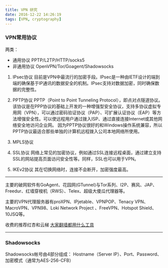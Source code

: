 ```yaml
---
title: VPN 研究
date: 2016-12-22 14:26:19
tags: [VPN, cryptography]
---
```


### VPN常用协议
两类：
+ 通用协议
  PPTP/L2TP/HTTP/socks5
+ 非通用协议
  OpenVPN/Tor/Goagent/Shadowsocks

1. IPsec协议
  目前是VPN中最流行的加密手段。IPsec是一种由IETF设计的端到端的确保基于IP通讯的数据安全的机制。IPsec支持对数据加密，同时确保数据的完整性。
2. PPTP协议
  PPTP（Point to Point Tunneling Protocol），即点对点隧道协议。该协议是在PPP协议的基础上开发的一种增强型安全协议，支持多协议虚拟专用网（VPN），可以通过密码验证协议（PAP）、可扩展认证协议（EAP）等方法增强安全性。可以使远程用户通过拨入ISP、通过直接连接Internet或其他网络安全地访问企业网。
  因为PPTP协议很好的和Windows操作系统兼容，所以PPTP协议最适合那些单独的计算机远程拨入公司本地网络所使用。
3. MPLS协议

4. SSL协议
  网络上常见的加密协议，例如通过SSL连接远程桌面，通过建立支持SSL的网站提高页面访问安全性等。同样，SSL也可以用于VPN。
5. IKEv2协议
  其在切换网络时，连接不会断开，加密强度最高。

---

主要的破网软件有GoAgent、花园网(GTunnel)与Tor系列、I2P、赛风、JAP、Freedur、红墙穿梭机（RWS）、Telex、超级大傻瓜代理器等。

主要的VPN代理服务器有proXPN、IPjetable、VPNPOP、Tenacy VPN、MacroVPN、VPN98、Loki Network Project 、FreeVPN、Hotspot Shield、 10JSQ等。

收费的推荐红杏和云梯
[大家翻墙都用什么工具](http://bar.freebuf.com/comment/5497)

---

### Shadowsocks
Shadowsocks帐号由4部分组成：
Hostname（Server IP）、Port、Password、加密模式（通常为AES-256-CFB）



















